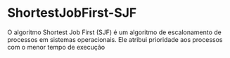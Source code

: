 # ShortestJobFirst-SJF
O algoritmo Shortest Job First (SJF) é um algoritmo de escalonamento de processos em sistemas operacionais. Ele atribui prioridade aos processos com o menor tempo de execução
